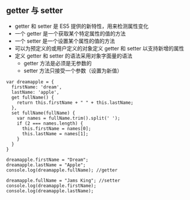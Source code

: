 ## getter 与 setter

- getter 和 setter 是 ES5 提供的新特性，用来检测属性变化
- 一个 getter 是一个获取某个特定属性的值的方法
- 一个 setter 是一个设置某个属性的值的方法
- 可以为预定义的或用户定义的对象定义 getter 和 setter 以支持新增的属性
- 定义 getter 和 setter 的语法采用对象字面量的语法
  - getter 方法是必须是无参数的
  - setter 方法只接受一个参数（设置为新值）

```
var dreamapple = {
  firstName: 'dream',
  lastName: 'apple',
  get fullName() {
    return this.firstName + " " + this.lastName;
  },
  set fullName(fullName) {
    var names = fullName.trim().split(' ');
    if (2 === names.length) {
      this.firstName = names[0];
      this.lastName = names[1];
    }
  }
}

dreamapple.firstName = "Dream";
dreamapple.lastName = "Apple";
console.log(dreamapple.fullName); //getter

dreamapple.fullName = "Jams King"; //setter
console.log(dreamapple.firstName);
console.log(dreamapple.lastName);
```
